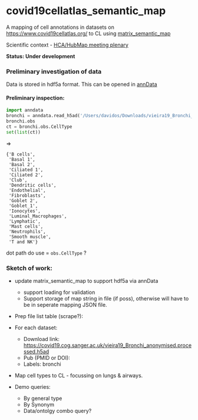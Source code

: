 # covid19cellatlas_semantic_map
A mapping of cell annotations in datasets on https://www.covid19cellatlas.org/ to CL using [matrix_semantic_map](https://pypi.org/project/matrix-semantic-map/)

Scientific context - [HCA/HubMap meeting plenary](https://www.youtube.com/watch?v=gHqBoU4s63U)

__Status: Under development__

### Preliminary investigation of data

Data is stored in hdf5a format.  This can be opened in [annData](https://icb-anndata.readthedocs-hosted.com/en/stable/anndata.AnnData.html)

#### Preliminary inspection:

```python
import anndata
bronchi = anndata.read_h5ad('/Users/davidos/Downloads/vieira19_Bronchi_anonymised.processed.h5ad')
bronchi.obs
ct = bronchi.obs.CellType
set(list(ct))
```
=> 

```
{'B cells',
 'Basal 1',
 'Basal 2',
 'Ciliated 1',
 'Ciliated 2',
 'Club',
 'Dendritic cells',
 'Endothelial',
 'Fibroblasts',
 'Goblet 2',
 'Goblet_1',
 'Ionocytes',
 'Luminal_Macrophages',
 'Lymphatic',
 'Mast cells',
 'Neutrophils',
 'Smooth muscle',
 'T and NK'}
 ```

dot path do use = `obs.CellType` ?
 
### Sketch of work: 

* update matrix_semantic_map to support hdf5a via annData
   * support loading for validation
   * Support storage of map string in file (if poss), otherwise will have to be in seperate mapping JSON file.
   
* Prep file list table (scrape?):
    
 * For each dataset: 
   * Download link: https://covid19.cog.sanger.ac.uk/vieira19_Bronchi_anonymised.processed.h5ad
   * Pub (PMID or DOI): 
   * Labels: bronchi 
  
   
* Map cell types to CL - focussing on lungs & airways.

* Demo queries: 
   * By general type
   * By Synonym
   * Data/ontolgy combo query?
 

  



   



